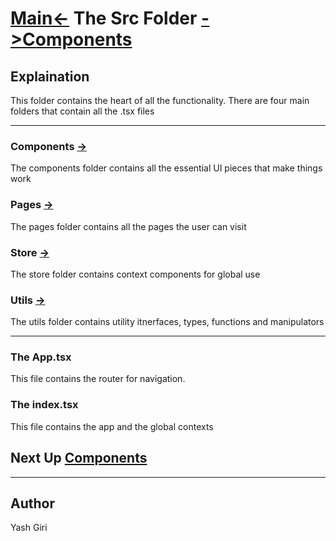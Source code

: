 # [Main<-](../readme.md) The Src Folder [->Components](./components/readme.md)

## Explaination
This folder contains the heart of all the functionality.
There are four main folders that contain all the .tsx files


---
### Components [->](./components/readme.md)
The components folder contains all the essential UI pieces that make things work
### Pages [->](./pages/readme.md)
The pages folder contains all the pages the user can visit
### Store [->](./store/readme.md)
The store folder contains context components for global use
### Utils [->](./utils/readme.md)
The utils folder contains utility itnerfaces, types, functions and manipulators

---
### The App.tsx

This file contains the router for navigation.

### The index.tsx

This file contains the app and the global contexts

## Next Up [Components](./components/readme.md)
---
## Author
Yash Giri